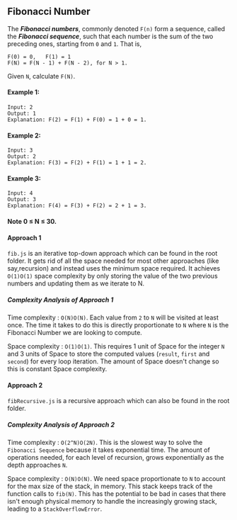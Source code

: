 ## Fibonacci Number

The ***Fibonacci numbers***, commonly denoted `F(n)` form a sequence, called the ***Fibonacci sequence***, such that each number is the sum of the two preceding ones, starting from `0` and `1`. That is,

```
F(0) = 0,   F(1) = 1
F(N) = F(N - 1) + F(N - 2), for N > 1.
```

Given `N`, calculate `F(N)`.


#### Example 1:

```
Input: 2
Output: 1
Explanation: F(2) = F(1) + F(0) = 1 + 0 = 1.
```

#### Example 2:

```
Input: 3
Output: 2
Explanation: F(3) = F(2) + F(1) = 1 + 1 = 2.
```

#### Example 3:

```
Input: 4
Output: 3
Explanation: F(4) = F(3) + F(2) = 2 + 1 = 3.
```

#### Note 0 ≤ N ≤ 30.


#### Approach 1

 `fib.js` is an iterative top-down approach which can be found in the root folder. It gets rid of all the space needed for most other approaches (like say,recursion) and instead uses the minimum space required. It achieves `O(1)O(1)` space complexity by only storing the value of the two previous numbers and updating them as we iterate to N.

##### Complexity Analysis of Approach 1

Time complexity : `O(N)O(N)`. Each value from `2` to `N` will be visited at least once. The time it takes to do this is directly proportionate to `N` where `N` is the Fibonacci Number we are looking to compute.

Space complexity : `O(1)O(1)`. This requires 1 unit of Space for the integer `N` and 3 units of Space to store the computed values (`result`, `first` and `second`) for every loop iteration. The amount of Space doesn't change so this is constant Space complexity.

#### Approach 2

`fibRecursive.js` is a recursive approach which can also be found  in the root folder.

##### Complexity Analysis of Approach 2

Time complexity : `O(2^N)O(2N)`. This is the slowest way to solve the `Fibonacci Sequence` because it takes exponential time. The amount of operations needed, for each level of recursion, grows exponentially as the depth approaches `N`.

Space complexity : `O(N)O(N)`. We need space proportionate to `N` to account for the max size of the stack, in memory. This stack keeps track of the function calls to `fib(N)`. This has the potential to be bad in cases that there isn't enough physical memory to handle the increasingly growing stack, leading to a `StackOverflowError`.
